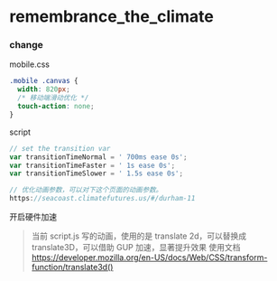 # remembrance_the_climate

### change

mobile.css
````css
.mobile .canvas {
  width: 820px;
  /* 移动端滑动优化 */
  touch-action: none; 
}
````

script

````js
// set the transition var
var transitionTimeNormal = ' 700ms ease 0s';
var transitionTimeFaster = ' 1s ease 0s';
var transitionTimeSlower = ' 1.5s ease 0s';

// 优化动画参数，可以对下这个页面的动画参数。
https://seacoast.climatefutures.us/#/durham-11
````

开启硬件加速
> 当前 script.js 写的动画，使用的是 translate 2d，可以替换成 translate3D，可以借助 GUP 加速，显著提升效果
使用文档
https://developer.mozilla.org/en-US/docs/Web/CSS/transform-function/translate3d()
